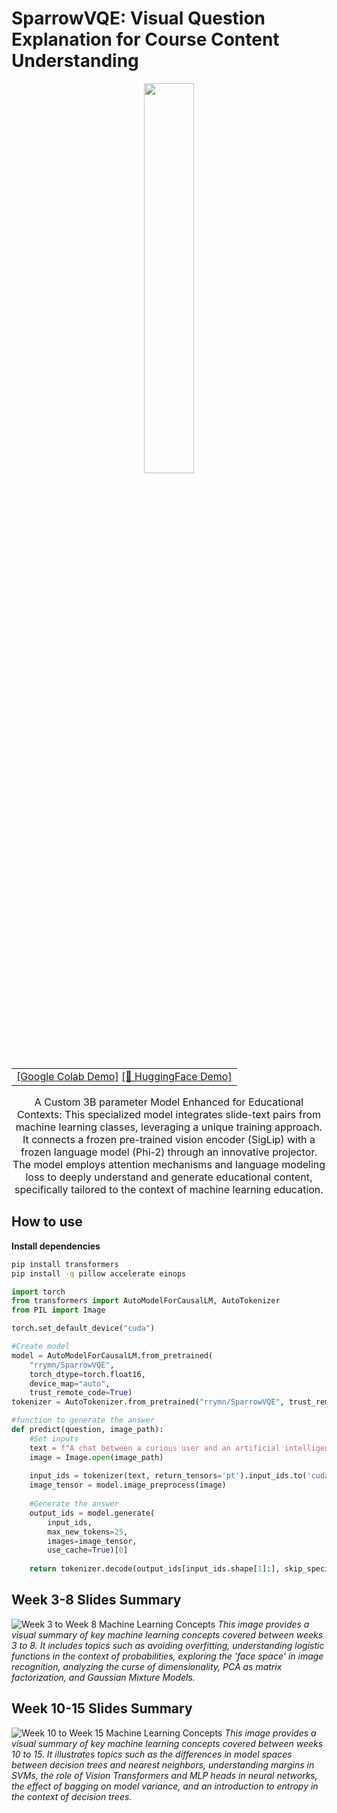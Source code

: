 # SparrowVQE: Visual Question Explanation for Course Content Understanding


<p align="center">
  <img src="https://cdn-uploads.huggingface.co/production/uploads/650c7fbb8ffe1f53bdbe1aec/DTjDSq2yG-5Cqnk6giPFq.jpeg" width="40%" height="auto"/>
</p>


<div class="center-div", align="center">
    <table width="100%" height="auto">
        <tr>
            <td align="center">
                <a href="https://colab.research.google.com/github/rrymn/SparrowVQE/blob/main/SparrowVQE_Demo.ipynb">[Google Colab Demo]</a>
                <a href="https://huggingface.co/spaces/rrymn/SparrowVQE">[🤗 HuggingFace Demo]</a>
            </td>
        </tr>
    </table>
</div>




<p align='center', style='font-size: 16px;' >A Custom 3B parameter Model Enhanced for Educational Contexts: This specialized model integrates slide-text pairs from machine learning classes, leveraging a unique training approach. It connects a frozen pre-trained vision encoder (SigLip) with a frozen language model (Phi-2) through an innovative projector. The model employs attention mechanisms and language modeling loss to deeply understand and generate educational content, specifically tailored to the context of machine learning education. </p>

## How to use


**Install dependencies**
```bash
pip install transformers 
pip install -q pillow accelerate einops
```


```Python
import torch
from transformers import AutoModelForCausalLM, AutoTokenizer
from PIL import Image

torch.set_default_device("cuda")

#Create model
model = AutoModelForCausalLM.from_pretrained(
    "rrymn/SparrowVQE", 
    torch_dtype=torch.float16, 
    device_map="auto",
    trust_remote_code=True)
tokenizer = AutoTokenizer.from_pretrained("rrymn/SparrowVQE", trust_remote_code=True)

#function to generate the answer
def predict(question, image_path):
    #Set inputs
    text = f"A chat between a curious user and an artificial intelligence assistant. The assistant gives helpful, detailed, and polite answers to the user's questions. USER: <image>\n{question}? ASSISTANT:"
    image = Image.open(image_path)
    
    input_ids = tokenizer(text, return_tensors='pt').input_ids.to('cuda')
    image_tensor = model.image_preprocess(image)
    
    #Generate the answer
    output_ids = model.generate(
        input_ids,
        max_new_tokens=25,
        images=image_tensor,
        use_cache=True)[0]
    
    return tokenizer.decode(output_ids[input_ids.shape[1]:], skip_special_tokens=True).strip()

```
## Week 3-8 Slides Summary
![Week 3 to Week 8 Machine Learning Concepts](/images/example_01.drawio.png)
*This image provides a visual summary of key machine learning concepts covered between weeks 3 to 8. It includes topics such as avoiding overfitting, understanding logistic functions in the context of probabilities, exploring the 'face space' in image recognition, analyzing the curse of dimensionality, PCA as matrix factorization, and Gaussian Mixture Models.*

## Week 10-15 Slides Summary
![Week 10 to Week 15 Machine Learning Concepts](/images/example_02.drawio.png)
*This image provides a visual summary of key machine learning concepts covered between weeks 10 to 15. It illustrates topics such as the differences in model spaces between decision trees and nearest neighbors, understanding margins in SVMs, the role of Vision Transformers and MLP heads in neural networks, the effect of bagging on model variance, and an introduction to entropy in the context of decision trees.*

